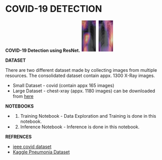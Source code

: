 # COVID-19 DETECTION

**COVID-19 Detection using ResNet.**
<img src = "images/covid.png" width="100" height="100">

**DATASET**

There are two different dataset made by collecting images from multiple resources.
The consolidated dataset contain appx. 1300 X-Ray images.
- Small Dataset - covid (contain appx 165 images)
- Large Dataset - chest-xray (appx. 1180 images) can be downloaded from [here](https://drive.google.com/open?id=1hxYElFxXaygH0p6rNpY2n2_2hIMThUIC)

**NOTEBOOKS**
- 1. Training Notebook - Data Exploration and Training is done in this notebook.
- 2. Inference Notebook - Inference is done in this notebook.


**REFRENCES**

- [ieee covid dataset](https://github.com/ieee8023/covid-chestxray-dataset)
- [Kaggle Pneumonia Dataset](https://www.kaggle.com/paultimothymooney/chest-xray-pneumonia)
